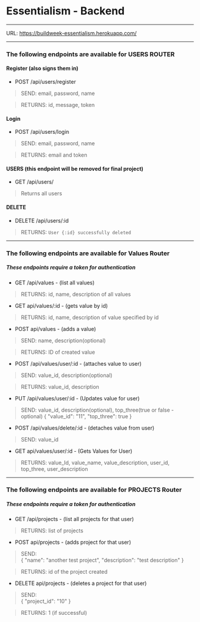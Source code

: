 # Essentialism - Backend

***

URL: https://buildweek-essentialism.herokuapp.com/



***  

### The following endpoints are available for **USERS ROUTER**

#### Register (also signs them in)
* POST /api/users/register
> SEND: email, password, name

> RETURNS: id, message, token

#### Login
* POST /api/users/login
> SEND: email, password, name

> RETURNS: email and token

#### USERS (this endpoint will be removed for final project)
* GET /api/users/
> Returns all users

#### DELETE
* DELETE /api/users/:id

> RETURNS: `User {:id} successfully deleted`

***

### The following endpoints are available for **Values Router**
##### These endpoints require a token for authentication


* GET /api/values - (list all values)
> RETURNS: id, name, description of all values

* GET api/values/:id - (gets value by id)
> RETURNS: id, name, description of value specified by id

* POST api/values - (adds a value)
> SEND: name, description(optional)

> RETURNS: ID of created value

* POST /api/values/user/:id - (attaches value to user)
>SEND: value_id, description(optional)

>RETURNS: value_id, description

* PUT /api/values/user/:id - (Updates value for user)
>SEND: value_id, description(optional), top_three(true or false -optional)
{
	"value_id": "11",
	"top_three": true
}

* POST /api/values/delete/:id - (detaches value from user)
>SEND: value_id


* GET api/values/user/:id - (Gets Values for User)
>RETURNS: value_Id, value_name, value_description, user_id, top_three, user_description

***

### The following endpoints are available for **PROJECTS Router**
##### These endpoints require a token for authentication


* GET /api/projects - (list all projects for that user)
> RETURNS: list of projects

* POST api/projects - (adds project for that user)

>SEND:  
{
	"name": "another test project",
	"description": "test description"
}

> RETURNS: id of the project created

* DELETE api/projects - (deletes a project for that user)

>SEND:  
{
	"project_id": "10"
}

> RETURNS: 1 (if successful)
